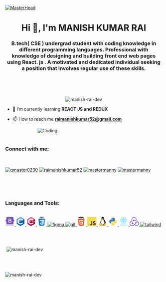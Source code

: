 
[![MasterHead](https://equinoxx.in/images/Courses-Banner/web-development.jpg)](https://Manish-rai-dev.io)
<h1 align="center">Hi 👋, I'm MANISH KUMAR RAI</h1>
<h3 align="center">B.tech( CSE ) undergrad student with coding knowledge in different programming languages. Professional with knowledge of designing and building front end web pages using React. js . A motivated and dedicated individual seeking a position that involves regular use of these skills.</h3>

<br>
<br>
<br>
<p align="center"> <img src="https://komarev.com/ghpvc/?username=manish-rai-dev&label=Profile%20views&color=0e75b6&style=flat" alt="manish-rai-dev" /> </p>

- 🌱 I’m currently learning **REACT JS and REDUX**

- 📫 How to reach me **raimanishkumar52@gmail.com**

<img align="right" alt="Coding" width="400" src="https://miro.medium.com/max/704/0*bTP6NMJrlnpOVGOu.gif">
<br>
<br>
<h3 align="left">Connect with me:</h3>
<br>
<p align="left">
<a href="https://www.codechef.com/users/qmaster0230" target="blank"><img align="center" src="https://cdn.jsdelivr.net/npm/simple-icons@3.1.0/icons/codechef.svg" alt="qmaster0230" height="30" width="40" /></a>
<a href="https://www.hackerrank.com/raimanishkumar52" target="blank"><img align="center" src="https://raw.githubusercontent.com/rahuldkjain/github-profile-readme-generator/master/src/images/icons/Social/hackerrank.svg" alt="raimanishkumar52" height="30" width="40" /></a>
<a href="https://codeforces.com/profile/mastermanny" target="blank"><img align="center" src="https://raw.githubusercontent.com/rahuldkjain/github-profile-readme-generator/master/src/images/icons/Social/codeforces.svg" alt="mastermanny" height="30" width="40" /></a>
<a href="https://www.leetcode.com/mastermanny" target="blank"><img align="center" src="https://raw.githubusercontent.com/rahuldkjain/github-profile-readme-generator/master/src/images/icons/Social/leet-code.svg" alt="mastermanny" height="30" width="40" /></a>
</p>
<br>
<br>
<br>

<h3 align="left">Languages and Tools:</h3>
<br
<p align="center"> <a href="https://getbootstrap.com" target="_blank" rel="noreferrer"> <img src="https://raw.githubusercontent.com/devicons/devicon/master/icons/bootstrap/bootstrap-plain-wordmark.svg" alt="bootstrap" width="30" height="30"/> </a> <a href="https://www.cprogramming.com/" target="_blank" rel="noreferrer"> <img src="https://raw.githubusercontent.com/devicons/devicon/master/icons/c/c-original.svg" alt="c" width="30" height="30"/> </a> <a href="https://www.w3schools.com/cpp/" target="_blank" rel="noreferrer"> <img src="https://raw.githubusercontent.com/devicons/devicon/master/icons/cplusplus/cplusplus-original.svg" alt="cplusplus" width="30" height="30"/> </a> <a href="https://www.w3schools.com/css/" target="_blank" rel="noreferrer"> <img src="https://raw.githubusercontent.com/devicons/devicon/master/icons/css3/css3-original-wordmark.svg" alt="css3" width="30" height="30"/> </a> <a href="https://www.figma.com/" target="_blank" rel="noreferrer"> <img src="https://www.vectorlogo.zone/logos/figma/figma-icon.svg" alt="figma" width="30" height="30"/> </a> <a href="https://git-scm.com/" target="_blank" rel="noreferrer"> <img src="https://www.vectorlogo.zone/logos/git-scm/git-scm-icon.svg" alt="git" width="30" height="30"/> </a> <a href="https://www.w3.org/html/" target="_blank" rel="noreferrer"> <img src="https://raw.githubusercontent.com/devicons/devicon/master/icons/html5/html5-original-wordmark.svg" alt="html5" width="30" height="30"/> </a> <a href="https://developer.mozilla.org/en-US/docs/Web/JavaScript" target="_blank" rel="noreferrer"> <img src="https://raw.githubusercontent.com/devicons/devicon/master/icons/javascript/javascript-original.svg" alt="javascript" width="30" height="30"/> </a> <a href="https://www.linux.org/" target="_blank" rel="noreferrer"> <img src="https://raw.githubusercontent.com/devicons/devicon/master/icons/linux/linux-original.svg" alt="linux" width="30" height="30"/> </a> <a href="https://www.python.org" target="_blank" rel="noreferrer"> <img src="https://raw.githubusercontent.com/devicons/devicon/master/icons/python/python-original.svg" alt="python" width="30" height="30"/> </a> <a href="https://reactjs.org/" target="_blank" rel="noreferrer"> <img src="https://raw.githubusercontent.com/devicons/devicon/master/icons/react/react-original-wordmark.svg" alt="react" width="30" height="30"/> </a> <a href="https://redux.js.org" target="_blank" rel="noreferrer"> <img src="https://raw.githubusercontent.com/devicons/devicon/master/icons/redux/redux-original.svg" alt="redux" width="30" height="30"/> </a> <a href="https://tailwindcss.com/" target="_blank" rel="noreferrer"> <img src="https://www.vectorlogo.zone/logos/tailwindcss/tailwindcss-icon.svg" alt="tailwind" width="30" height="30"/> </a> </p>
 <br>
 <br>
<p>&nbsp;<img align="center" src="https://github-readme-stats.vercel.app/api?username=manish-rai-dev&show_icons=true&locale=en" alt="manish-rai-dev" /></p>
<br>
<br>
<p><img align="center" src="https://github-readme-streak-stats.herokuapp.com/?user=manish-rai-dev&" alt="manish-rai-dev" /></p>

